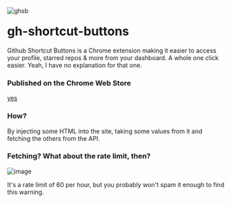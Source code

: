 <img align="left" style="float: left; margin: 0 10px 0 0" alt="ghsb" src="https://i.imgur.com/S8J6nl5.png" />

# gh-shortcut-buttons

Github Shortcut Buttons is a Chrome extension making it easier to access your profile, starred repos & more from your dashboard. A whole one click easier. Yeah, I have no explanation for that one.

### Published on the Chrome Web Store
[yes](https://chrome.google.com/webstore/detail/github-shortcut-buttons/pjpbnpfnlneikmbimeppahghpgeogfka)

### How?
By injecting some HTML into the site, taking some values from it and fetching the others from the API.

### Fetching? What about the rate limit, then?
![image](https://user-images.githubusercontent.com/56172798/117430690-a5ca8e00-af28-11eb-89ca-d2c7b39c3ac3.png)

It's a rate limit of 60 per hour, but you probably won't spam it enough to find this warning.
